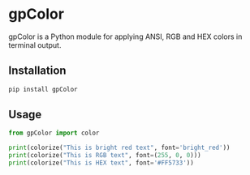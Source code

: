 # gpColor

gpColor is a Python module for applying ANSI, RGB and HEX colors in terminal output.

## Installation

```bash
pip install gpColor
```
## Usage

```python
from gpColor import color

print(colorize("This is bright red text", font='bright_red'))
print(colorize("This is RGB text", font=(255, 0, 0)))
print(colorize("This is HEX text", font='#FF5733'))
```
